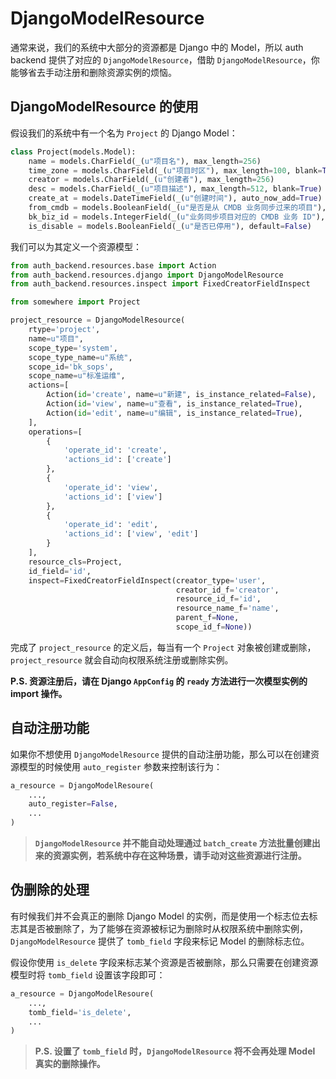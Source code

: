 # DjangoModelResource

通常来说，我们的系统中大部分的资源都是 Django 中的 Model，所以 auth backend 提供了对应的 `DjangoModelResource`，借助 `DjangoModelResource`，你能够省去手动注册和删除资源实例的烦恼。

## DjangoModelResource 的使用

假设我们的系统中有一个名为 `Project` 的 Django Model：

```python
class Project(models.Model):
    name = models.CharField(_(u"项目名"), max_length=256)
    time_zone = models.CharField(_(u"项目时区"), max_length=100, blank=True)
    creator = models.CharField(_(u"创建者"), max_length=256)
    desc = models.CharField(_(u"项目描述"), max_length=512, blank=True)
    create_at = models.DateTimeField(_(u"创建时间"), auto_now_add=True)
    from_cmdb = models.BooleanField(_(u"是否是从 CMDB 业务同步过来的项目"), default=False)
    bk_biz_id = models.IntegerField(_(u"业务同步项目对应的 CMDB 业务 ID"), default=-1)
    is_disable = models.BooleanField(_(u"是否已停用"), default=False)
```

我们可以为其定义一个资源模型：

```python
from auth_backend.resources.base import Action
from auth_backend.resources.django import DjangoModelResource
from auth_backend.resources.inspect import FixedCreatorFieldInspect

from somewhere import Project

project_resource = DjangoModelResource(
    rtype='project',
    name=u"项目",
    scope_type='system',
    scope_type_name=u"系统",
    scope_id='bk_sops',
    scope_name=u"标准运维",
    actions=[
        Action(id='create', name=u"新建", is_instance_related=False),
        Action(id='view', name=u"查看", is_instance_related=True),
        Action(id='edit', name=u"编辑", is_instance_related=True),
    ],
    operations=[
        {
            'operate_id': 'create',
            'actions_id': ['create']
        },
        {
            'operate_id': 'view',
            'actions_id': ['view']
        },
        {
            'operate_id': 'edit',
            'actions_id': ['view', 'edit']
        }
    ],
    resource_cls=Project,
    id_field='id',
    inspect=FixedCreatorFieldInspect(creator_type='user',
                                     creator_id_f='creator',
                                     resource_id_f='id',
                                     resource_name_f='name',
                                     parent_f=None,
                                     scope_id_f=None))
```

完成了 `project_resource` 的定义后，每当有一个 `Project` 对象被创建或删除，`project_resource` 就会自动向权限系统注册或删除实例。

**P.S. 资源注册后，请在 Django `AppConfig` 的 `ready` 方法进行一次模型实例的 import 操作。**

## 自动注册功能

如果你不想使用 `DjangoModelResource` 提供的自动注册功能，那么可以在创建资源模型的时候使用 `auto_register` 参数来控制该行为：

```python
a_resource = DjangoModelResoure(
    ...,
    auto_register=False,
    ...
)
```

> **`DjangoModelResource` 并不能自动处理通过 `batch_create` 方法批量创建出来的资源实例，若系统中存在这种场景，请手动对这些资源进行注册。**

## 伪删除的处理

有时候我们并不会真正的删除 Django Model 的实例，而是使用一个标志位去标志其是否被删除了，为了能够在资源被标记为删除时从权限系统中删除实例，`DjangoModelResource` 提供了 `tomb_field` 字段来标记 Model 的删除标志位。

假设你使用 `is_delete` 字段来标志某个资源是否被删除，那么只需要在创建资源模型时将 `tomb_field` 设置该字段即可：

```python
a_resource = DjangoModelResoure(
    ...,
    tomb_field='is_delete',
    ...
)
```

> **P.S. 设置了 `tomb_field` 时，`DjangoModelResource` 将不会再处理 Model 真实的删除操作。**